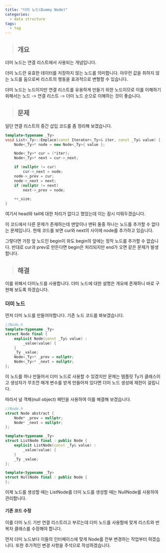 ```yaml
---
title: "더미 노드(Dummy Node)"
categories:
  - data structure
tags:
  - tag
---
```

> ## 개요

더미 노드는 연결 리스트에서 사용되는 개념입니다.

더미 노드란 유효한 데이터를 저장하지 않는 노드를 의미합니다.
아무런 값을 취하지 않는 노드를 둠으로써 리스트의 행동을 효과적으로 변형할 수 있습니다.

더미 노드는 노드이지만 연결 리스트를 유용하게 만들기 위한 노드이므로
이를 이해하기 위해서는
노드 -> 연결 리스트 -> 더미 노드 순으로 이해하는 것이 좋습니다. 
> ## 문제

일단 연결 리스트의 중간 삽입 코드를 좀 정리해 보겠습니다.
```cpp
template<typename _Ty>
void List<_Ty>::Emplace(const Iterator<_Ty>& iter, const _Ty& value) {
	Node<_Ty>* node = new Node<_Ty>{ value };

	Node<_Ty>* cur = (*iter);
	Node<_Ty>* next = cur->_next;

	if (nullptr != cur)
		cur->_next = node;
	node->_prev = cur;
	node->_next = next;
	if (nullptr != next)
		next->_prev = node;

	++_size;
}
```
여기서 head와 tail에 대한 처리가 없다고 했었는데 이는 잠시 미뤄두겠습니다.

이 코드에서 다른 문제가 존재하는데
맨앞이나 맨뒤 둘중 하나는 노드를 추가할 수 없다는 문제입니다.
현재 코드를 보면 cur와 next의 사이에 node를 추가하고 있습니다.

그렇다면 가장 앞 노드인 begin이 와도 begin의 앞에는 정작 노드를 추가할 수 없습니다.
반대로 cur과 prev로 만든다면 begin은 처리되지만 end가 오면 같은 문제가 발생합니다.

> ## 해결

이를 위해서 더미노드를 사용합니다.
더미 노드에 대한 설명은 개요에 존재하니 바로 구현해 보도록 하겠습니다.

### 더미 노드
먼저 더미 노드를 만들어야합니다. 기존 노드 코드를 봐보겠습니다.
```cpp
//Node.h
template<typename _Ty>
struct Node final {
	explicit Node(const _Ty& value) :
		_value(value) {
	}
	_Ty _value;
	Node<_Ty>* _prev = nullptr;
	Node<_Ty>* _next = nullptr;
};
```
이 노드를 하나 만들어서 더미 노드로 사용할 수 있겠지만
문제는 템플릿 Ty가 클래스이고 생성자가 무조껀 매개 변수를 받게 만들어져 있다면
더미 노드 생성에 제한이 걸립니다.

따라서 널 객체(null object) 패턴을 사용하여 이를 해결해 보겠습니다.
```cpp
//Node.h
struct Node abstract {
	Node* _prev = nullptr;
	Node* _next = nullptr;
};

template<typename _Ty>
struct ListNode final : public Node {
	explicit ListNode(const _Ty& value) :
		_value(value) {
	}
	_Ty _value;
};

template<typename _Ty>
struct NullNode final : public Node {
};
```
이제 노드를 생성할 때는 ListNode를
더미 노드를 생성할 때는 NullNode를 사용하여 관리합니다.

#### 기존 코드 수정

이를 더미 노드 기반 연결 리스트라고 부르는데
더미 노드를 사용함에 맞게 리스트와 반복자 클래스를 수정해야 합니다.

먼저 더미 노드보다 이들의 인터페이스에 맞게 Node를 전부 변경하는 작업부터 하겠습니다.
또한 추가적인 변경 사항을 주석으로 작성하겠습니다.
